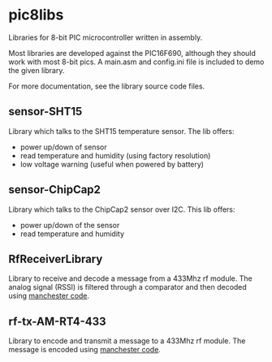 pic8libs
========

Libraries for 8-bit PIC microcontroller written in assembly. 

Most libraries are developed against the PIC16F690, although they should
work with most 8-bit pics. A main.asm and config.ini file is included to demo 
the given library.

For more documentation, see the library source code files.



sensor-SHT15
------------
Library which talks to the SHT15 temperature sensor. The lib offers:
- power up/down of sensor
- read temperature and humidity (using factory resolution)
- low voltage warning (useful when powered by battery)

sensor-ChipCap2
---------------
Library which talks to the ChipCap2 sensor over I2C. This lib offers:
- power up/down of the sensor
- read temperature and humidity

RfReceiverLibrary
-----------------
Library to receive and decode a message from a 433Mhz rf module. The analog signal (RSSI) is filtered through a comparator and then decoded using [manchester code](https://en.wikipedia.org/wiki/Manchester_code).

rf-tx-AM-RT4-433
----------------
Library to encode and transmit a message to a 433Mhz rf module. The message is encoded using [manchester code](https://en.wikipedia.org/wiki/Manchester_code).


